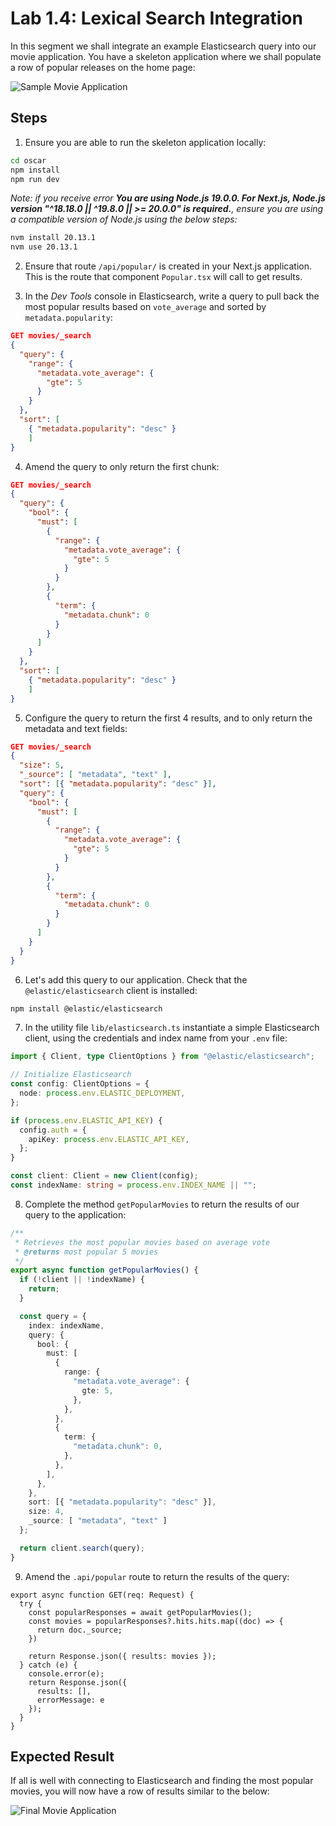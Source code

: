 # Lab 1.4: Lexical Search Integration

In this segment we shall integrate an example Elasticsearch query into our movie application. You have a skeleton application where we shall populate a row of popular releases on the home page:

![Sample Movie Application](./screenshots/4/lab-4-starting-site.png)

## Steps

1. Ensure you are able to run the skeleton application locally:

```zsh
cd oscar
npm install
npm run dev
```

*Note: if you receive error **You are using Node.js 19.0.0. For Next.js, Node.js version "^18.18.0 || ^19.8.0 || >= 20.0.0" is required.**, ensure you are using a compatible version of Node.js using the below steps:*

```zsh
nvm install 20.13.1
nvm use 20.13.1
```

2. Ensure that route `/api/popular/` is created in your Next.js application. This is the route that component `Popular.tsx` will call to get results.

3. In the *Dev Tools* console in Elasticsearch, write a query to pull back the most popular results based on `vote_average` and sorted by `metadata.popularity`:

```json
GET movies/_search
{
  "query": {
    "range": {
      "metadata.vote_average": {
        "gte": 5
      }
    }
  },
  "sort": [
    { "metadata.popularity": "desc" }
    ]
}
```

4. Amend the query to only return the first chunk:

```json
GET movies/_search
{
  "query": {
    "bool": {
      "must": [
        {
          "range": {
            "metadata.vote_average": {
              "gte": 5
            }
          }
        },
        {
          "term": {
            "metadata.chunk": 0
          }
        }
      ]
    }
  },
  "sort": [
    { "metadata.popularity": "desc" }
    ]
}
```

5. Configure the query to return the first 4 results, and to only return the metadata and text fields:

```json
GET movies/_search
{
  "size": 5,
  "_source": [ "metadata", "text" ],
  "sort": [{ "metadata.popularity": "desc" }],
  "query": {
    "bool": {
      "must": [
        {
          "range": {
            "metadata.vote_average": {
              "gte": 5
            }
          }
        },
        {
          "term": {
            "metadata.chunk": 0
          }
        }
      ]
    }
  }
}
```

6. Let's add this query to our application. Check that the `@elastic/elasticsearch` client is installed:

```zsh
npm install @elastic/elasticsearch
```

7. In the utility file `lib/elasticsearch.ts` instantiate a simple Elasticsearch client, using the credentials and index name from your `.env` file:

```ts
import { Client, type ClientOptions } from "@elastic/elasticsearch";

// Initialize Elasticsearch
const config: ClientOptions = {
  node: process.env.ELASTIC_DEPLOYMENT,
};

if (process.env.ELASTIC_API_KEY) {
  config.auth = {
    apiKey: process.env.ELASTIC_API_KEY,
  };
}

const client: Client = new Client(config);
const indexName: string = process.env.INDEX_NAME || "";
```

8. Complete the method `getPopularMovies` to return the results of our query to the application:

```ts
/**
 * Retrieves the most popular movies based on average vote
 * @returns most popular 5 movies
 */
export async function getPopularMovies() {
  if (!client || !indexName) {
    return;
  }

  const query = {
    index: indexName,
    query: {
      bool: {
        must: [
          {
            range: {
              "metadata.vote_average": {
                gte: 5,
              },
            },
          },
          {
            term: {
              "metadata.chunk": 0,
            },
          },
        ],
      },
    },
    sort: [{ "metadata.popularity": "desc" }],
    size: 4,
    _source: [ "metadata", "text" ]
  };

  return client.search(query);
}
```

9. Amend the `.api/popular` route to return the results of the query:

```tsx
export async function GET(req: Request) {
  try {
    const popularResponses = await getPopularMovies();
    const movies = popularResponses?.hits.hits.map((doc) => {
      return doc._source;
    })

    return Response.json({ results: movies });
  } catch (e) {
    console.error(e);
    return Response.json({
      results: [],
      errorMessage: e
    });
  }
}
```

## Expected Result

If all is well with connecting to Elasticsearch and finding the most popular movies, you will now have a row of results similar to the below:

![Final Movie Application](./screenshots/4/lab-4-popular-row.png)